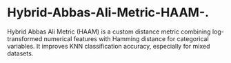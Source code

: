 # Hybrid-Abbas-Ali-Metric-HAAM-.
Hybrid Abbas Ali Metric (HAAM) is a custom distance metric combining log-transformed numerical features with Hamming distance for categorical variables. It improves KNN classification accuracy, especially for mixed datasets.

